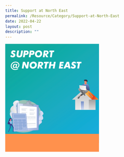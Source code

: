 ```yaml
---
title: Support at North East
permalink: /Resource/Category/Support-at-North-East
date: 2022-04-22
layout: post
description: ""
---
```

![Support @ North East](/images/HomePage/Support-at-NorthEast.png)